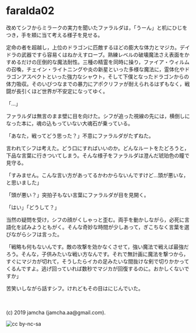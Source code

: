 

# faralda02

改めてシフからミラークの実力を聞いたファラルダは，「うーん」と机にひじをつき，手を頬に当て考える様子を見せる。

定命の者を超越し，上位のドラゴンに匹敵するほどの膨大な体力とマジカ。デイドラの武器ですら容易くはねかえすローブ。熟練レベルの破壊魔法さえ表面をかすめるだけの圧倒的な魔法耐性。三種の精霊を同時に操り，ファイア・ウィルムの召喚，チェイン・ライトニングや炎の新星といった多様な魔法に，霊体化やドラゴンアスペクトといった強力なシャウト，そして下僕となったドラゴンからの体力吸収。そのいびつなまでの暴力にアポクリファが耐えられるはずもなく，戦闘が長引くほど世界が不安定になってゆく。

「…」

ファラルダは無言のまま壁に目を向けた。シフが追った視線の先には，横倒しになった本に，魂の込もっていない大魂石が乗っている。

「あなた，戦ってどう思った？」不意にファラルダがたずねた。

言われてシフは考えた。どう口にすればいいのか。どんなルートをたどろうと，下品な言葉に行きついてしまう。そんな様子をファラルダは澄んだ琥珀色の瞳で見守る。

「すみません。こんな言い方があってるかわからないんですけど…頭が悪いな，と思いました」

「頭が悪い？」突拍子もない言葉にファラルダが目を見開く。

「はい」「どうして？」

当然の疑問を受け，シフの顔がくしゃっと歪む。両手を動かしながら，必死に言語化を試みようともがく。そんな奇妙な時間が少しあって，ぎこちなく言葉を選びながらシフは言った。

「戦略も何もないんです。敵の攻撃を効かなくさせて，強い魔法で戦えば最強だろう。そんな，子供みたいな戦い方なんです。それで無計画に魔法を撃つから，すぐにマジカが切れて，そうしたらイカの足みたいな間抜けな剣で切りかかってくるんですよ。逃げ回っていれば数秒でマジカが回復するのに。おかしくないですか」

苦笑いしながら話すシフ。けれどもその目はにじんでいた。

<br>
<br>
(c) 2019 jamcha (jamcha.aa@gmail.com).

![cc by-nc-sa](https://i.creativecommons.org/l/by-nc-sa/4.0/88x31.png)

